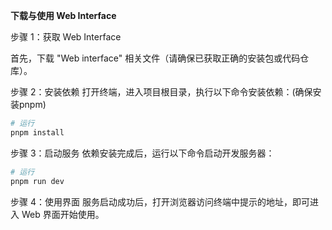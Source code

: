 **下载与使用 Web Interface**

步骤 1：获取 Web Interface

首先，下载 "Web interface" 相关文件（请确保已获取正确的安装包或代码仓库）。

步骤 2：安装依赖
打开终端，进入项目根目录，执行以下命令安装依赖：(确保安装pnpm)
```bash
# 运行
pnpm install
```
步骤 3：启动服务
依赖安装完成后，运行以下命令启动开发服务器：
```bash
# 运行
pnpm run dev
```
步骤 4：使用界面
服务启动成功后，打开浏览器访问终端中提示的地址，即可进入 Web 界面开始使用。
